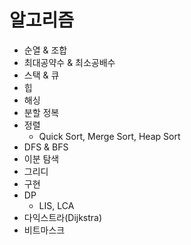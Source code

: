 # 알고리즘
- 순열 & 조합
- 최대공약수 & 최소공배수
- 스택 & 큐
- 힙
- 해싱
- 분할 정복
- 정렬
    - Quick Sort, Merge Sort, Heap Sort
- DFS & BFS
- 이분 탐색
- 그리디
- 구현
- DP
  - LIS, LCA
- 다익스트라(Dijkstra)
- 비트마스크
